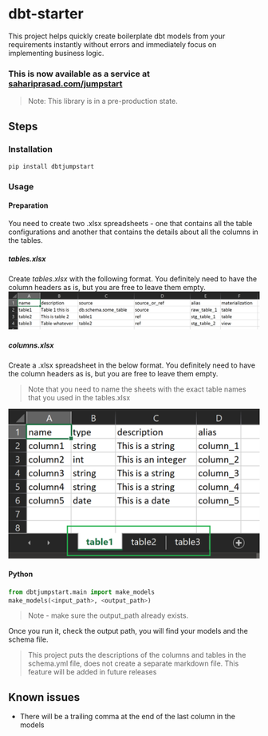 # dbt-starter

This project helps quickly create boilerplate dbt models from your requirements instantly without errors and immediately focus on implementing business logic. 

### This is now available as a service at [sahariprasad.com/jumpstart](http://sahariprasad.com/jumpstart)

>Note: This library is in a pre-production state.

## Steps

### Installation
```shell
pip install dbtjumpstart
```

### Usage

#### Preparation
You need to create two .xlsx spreadsheets - one that contains all the table configurations and another that contains the details about all the columns in the tables.

##### tables.xlsx
Create _tables.xlsx_ with the following format. You definitely need to have the column headers as is, but you are free to leave them empty. 
![img.png](dbtjumpstart/misc/tables.png)

##### columns.xlsx
Create a .xlsx spreadsheet in the below format. You definitely need to have the column headers as is, but you are free to leave them empty. 
>Note that you need to name the sheets with the exact table names that you used in the tables.xlsx

![img.png](dbtjumpstart/misc/columns.png)

#### Python

```python
from dbtjumpstart.main import make_models
make_models(<input_path>, <output_path>)
```
>Note - make sure the output_path already exists.

Once you run it, check the output path, you will find your models and the schema file.

> This project puts the descriptions of the columns and tables in the schema.yml file, does not create a separate markdown file.
> This feature will be added in future releases

## Known issues
- There will be a trailing comma at the end of the last column in the models